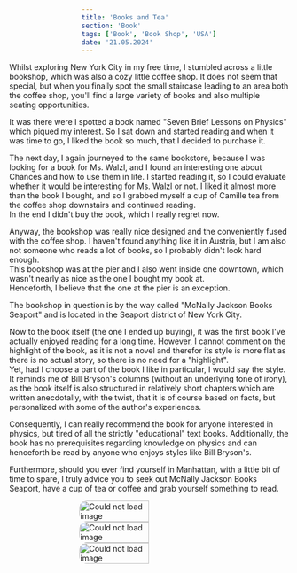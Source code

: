 ```yaml
---
title: 'Books and Tea'
section: 'Book'
tags: ['Book', 'Book Shop', 'USA']
date: '21.05.2024'
---
```


Whilst exploring New York City in my free time, I stumbled across a little
bookshop, which was also a cozy little coffee shop. It does not seem that
special, but when you finally spot the small staircase leading to an area
both the coffee shop, you'll find a large variety of books and also multiple
seating opportunities.

It was there were I spotted a book named "Seven Brief Lessons on Physics" which
piqued my interest. So I sat down and started reading and when it was time to go,
I liked the book so much, that I decided to purchase it.

The next day, I again journeyed to the same bookstore, because I was looking for
a book for Ms. Walzl, and I found an interesting one about Chances and how to
use them in life. I started reading it, so I could evaluate whether it would be
interesting for Ms. Walzl or not. I liked it almost more than the book I bought,
and so I grabbed myself a cup of Camille tea from the coffee shop downstairs
and continued reading.  
In the end I didn't buy the book, which I really regret now.

Anyway, the bookshop was really nice designed and the conveniently fused with
the coffee shop. I haven't found anything like it in Austria, but I am also not
someone who reads a lot of books, so I probably didn't look hard enough.  
This bookshop was at the pier and I also went inside one downtown, which wasn't
nearly as nice as the one I bought my book at.  
Henceforth, I believe that the one at the pier is an exception.

The bookshop in question is by the way called "McNally Jackson Books Seaport"
and is located in the Seaport district of New York City.

Now to the book itself (the one I ended up buying), it was the first book I've
actually enjoyed reading for a long time. However, I cannot comment on the
highlight of the book, as it is not a novel and therefor its style is more flat
as there is no actual story, so there is no need for a "highlight".  
Yet, had I choose a part of the book I like in particular, I would say the
style. It reminds me of Bill Bryson's columns (without an underlying tone of
irony), as the book itself is also structured in relatively short chapters which
are written anecdotally, with the twist, that it is of course based on facts,
but personalized with some of the author's experiences.

Consequently, I can really recommend the book for anyone interested in physics,
but tired of all the strictly "educational" text books. Additionally, the book
has no prerequisites regarding knowledge on physics and can henceforth be read
by anyone who enjoys styles like Bill Bryson's.

Furthermore, should you ever find yourself in Manhattan, with a little bit of
time to spare, I truly advice you to seek out McNally Jackson Books Seaport,
have a cup of tea or coffee and grab yourself something to read.

<div>
    <img src="/images/McNally/front.webp" alt="Could not load image"/>
    <img src="/images/McNally/stairs.jpg" alt="Could not load image"/>
    <img src="/images/McNally/inside.jpg" alt="Could not load image"/>
</div>

<style> 
    div {
        width: 100%;
        display: flex;
        align-items: center;
        flex-direction: column;
    }

    img {
        border-radius: 14px;
        width: 50%;
    }
</style>
